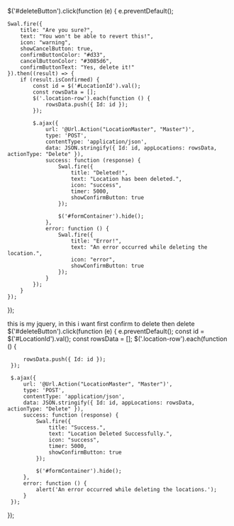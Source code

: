 $('#deleteButton').click(function (e) {
    e.preventDefault();
    
    Swal.fire({
        title: "Are you sure?",
        text: "You won't be able to revert this!",
        icon: "warning",
        showCancelButton: true,
        confirmButtonColor: "#d33",
        cancelButtonColor: "#3085d6",
        confirmButtonText: "Yes, delete it!"
    }).then((result) => {
        if (result.isConfirmed) {
            const id = $('#LocationId').val();
            const rowsData = [];
            $('.location-row').each(function () {
                rowsData.push({ Id: id });
            });

            $.ajax({
                url: '@Url.Action("LocationMaster", "Master")',
                type: 'POST',
                contentType: 'application/json',
                data: JSON.stringify({ Id: id, appLocations: rowsData, actionType: "Delete" }),
                success: function (response) {
                    Swal.fire({
                        title: "Deleted!",
                        text: "Location has been deleted.",
                        icon: "success",
                        timer: 5000,
                        showConfirmButton: true
                    });

                    $('#formContainer').hide();
                },
                error: function () {
                    Swal.fire({
                        title: "Error!",
                        text: "An error occurred while deleting the location.",
                        icon: "error",
                        showConfirmButton: true
                    });
                }
            });
        }
    });
});




this is my jquery, in this i want first confirm to delete then delete 
 $('#deleteButton').click(function (e) {
     e.preventDefault();
     const id = $('#LocationId').val();
     const rowsData = [];
     $('.location-row').each(function () {
        
         rowsData.push({ Id: id });
     });

     $.ajax({
         url: '@Url.Action("LocationMaster", "Master")',
         type: 'POST',
         contentType: 'application/json',
         data: JSON.stringify({ Id: id, appLocations: rowsData, actionType: "Delete" }),
         success: function (response) {
             Swal.fire({
                 title: "Success.",
                 text: "Location Deleted Successfully.",
                 icon: "success",
                 timer: 5000,
                 showConfirmButton: true
             });
             
             $('#formContainer').hide();
         },
         error: function () {
             alert('An error occurred while deleting the locations.');
         }
     });

 });
